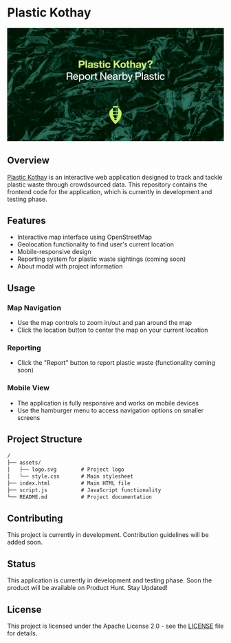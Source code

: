 # Plastic Kothay

![Plastic Kothay Banner](assets/gitbanner.jpg)

## Overview
[Plastic Kothay](plastickothay.framer.website) is an interactive web application designed to track and tackle plastic waste through crowdsourced data. This repository contains the frontend code for the application, which is currently in development and testing phase.

## Features
- Interactive map interface using OpenStreetMap
- Geolocation functionality to find user's current location
- Mobile-responsive design
- Reporting system for plastic waste sightings (coming soon)
- About modal with project information

## Usage

### Map Navigation
- Use the map controls to zoom in/out and pan around the map
- Click the location button to center the map on your current location

### Reporting
- Click the "Report" button to report plastic waste (functionality coming soon)

### Mobile View
- The application is fully responsive and works on mobile devices
- Use the hamburger menu to access navigation options on smaller screens

## Project Structure
```
/
├── assets/
│   ├── logo.svg        # Project logo
│   └── style.css       # Main stylesheet
├── index.html          # Main HTML file
├── script.js           # JavaScript functionality
└── README.md           # Project documentation
```

## Contributing
This project is currently in development. Contribution guidelines will be added soon.

## Status
This application is currently in development and testing phase. Soon the product will be available on Product Hunt. Stay Updated!

## License
This project is licensed under the Apache License 2.0 - see the [LICENSE](LICENSE) file for details.